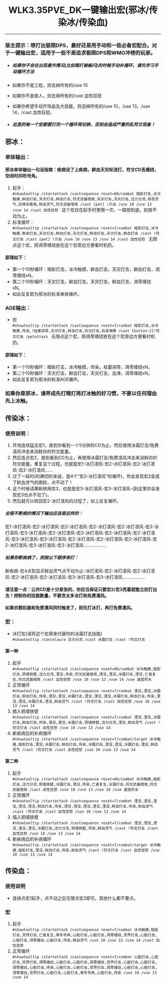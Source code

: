 # <center>WLK3.35PVE_DK一键输出宏(邪冰/传染冰/传染血)

---

### 版主提示：想打出极限DPS，最好还是用手动和一些必备宏配合。对于一键输出宏，适用于一些不是追求极限DPS和WMO冲榜的玩家。

- ##### 如果你不会在出现意外情况(比如暗打被躲闪)的时候手动补循环，请先学习手动循环方法

- 如果你不是工程，则去掉所有的/use 10
- 如果你不是兽人，则去掉所有的/cast 血性狂怒
- 如果你希望手动开饰品及大技能，则去掉所有的/use 10，/use 13，/use 14，/cast 血性狂怒。

- ##### 这里的每一个宏都要打完一个循环再切换，否则会造成严重的乱符文现象！

## 邪冰：

### 单体输出：

#### 邪冰单体输出一句话指南：疾病没了上疾病，鲜血天灾轮流打，符文CD丢缠绕，空闲时间吹号角。

1. 起手：  
    `#showtooltip
/startattack
/castsequence reset=60/combat 暗影打击,冰冷触摸,鲜血打击,天灾打击,鲜血打击,符文武器增效,天灾打击,天灾打击,活力分流,邪恶灵气,召唤石像鬼,鲜血灵气,符文武器增效
/cast [pet] !爪击
/use 10
/use 13
/use 14
/cast 血性狂怒
`
这个宏仅在起手时使用一次，一路按到底，到按不动为止。
2. 标准循环：  
    `#showtooltip
/startattack
/castsequence reset=7/combat 暗影打击,冰冷触摸,鲜血打击,天灾打击,鲜血打击,天灾打击,鲜血打击,天灾打击,鲜血打击
/cast !符文打击
/cast [pet] !爪击
/use 10
/use 13
/use 14
/cast 血性狂怒
`
无限点这个宏，把凋零缠绕放在这个宏旁边方便看时机扔。

#### 原理如下：

- 第一个10秒循环：暗影打击，冰冷触摸，鲜血打击，天灾打击，鲜血打击，凋零缠绕xN。
- 第二个10秒循环：天灾打击，鲜血打击，天灾打击，鲜血打击，凋零缠绕xN。
- 如此反复即为邪冰的标准单体循环。

### AOE输出：

- 宏  
	 `#showtooltip
/startattack
/castsequence reset=7/combat 暗影打击,冰冷触摸,传染,!枯萎凋零,天灾打击,鲜血打击,天灾打击,血液沸腾
/cast [button:2]!符文打击
/petattack
`
无限点这个宏，把凋零缠绕放在这个宏旁边方便看时机扔。

#### 原理如下：
- 第一个10秒循环：暗影打击，冰冷触摸，传染，枯萎凋零，凋零缠绕xN。
- 第二个10秒循环：天灾打击，鲜血打击，天灾打击，血沸，凋零缠绕xN。
- 如此反复即为邪冰的标准AOE循环。

### 如果你是邪冰，请养成先打暗打再打冰触的好习惯，不要以任何理由先上冰触。

## 传染冰：

### 使用说明：
1. 开场连续猛击宏1，直到你看到一个5分钟的CD为止，然后使用冰霜打击/免费凛风冲击来消耗你的符文能量。
2. 然后连点宏2，直到看到CD为止，再使用冰霜打击/免费凛风冲击来消耗你的符文能量。重复这个过程，也就是宏1-冰打凛风-宏2-冰打凛风-宏2-冰打凛风-宏2-冰打凛风……
3. 过了一段时间(确切的来说，是4个"宏2-冰打凛风"的循环)，你会发现宏2变成了鲜血灵气的图标，点不动了！
4. 这个时候请果断转用宏3，也就是宏3-冰打凛风-宏3-冰打凛风-(到这里你会发现宏3也点不动了)。
5. 然后就可以转回宏2-冰打凛风的过程了，如上反复循环。

##### 全程不断病的情况下输出应该是这样的：
宏1-冰打凛风-宏2-冰打凛风-宏2-冰打凛风-宏2-冰打凛风-宏2-冰打凛风-宏3-冰打凛风-宏3-冰打凛风-宏2-冰打凛风-宏2-冰打凛风-宏2-冰打凛风-宏2-冰打凛风-宏3-冰打凛风-宏3-冰打凛风-宏2-冰打凛风-宏2-冰打凛风-宏2-冰打凛风-宏2-冰打凛风-宏3-冰打凛风-宏3-冰打凛风………………

##### 如果你断疾病了，则按以下顺序来打：
断疾病-宏4点到显示鲜血灵气点不动为止-冰打凛风-宏2-冰打凛风-宏2-冰打凛风-宏2-冰打凛风-宏2-冰打凛风-宏3-冰打凛风-宏3-冰打凛风………………

#### 请注意一点：公共CD是十分紧张的，你应当保证只要宏2/宏3亮着就能立刻打出去！控制你的技能数量，不要贪太多冰打和免费凛风。

#### 如果杀戮机器和免费凛风同时触发了，则先打冰打，再打免费凛风。

### 宏：
- 冰打宏(请将这个宏用来代替你的冰霜打击技能)  
	`#showtooltip
/cancelaura 活力分流
/cast 冰霜打击
/cast !符文打击`

#### 第一种

1. 起手  
	`#showtooltip
/startattack
/castsequence reset=60/combat 冰冷触摸,暗影打击,铜墙铁壁,活力分流,湮没,传染,符文武器增效,湮没,湮没,冰霜打击,湮没,亡者复生,符文武器增效
/cast 血性狂怒
/use 10
/use 13
/use 14
/use 速度药水`
2. 正常循环  
	`#showtooltip
/startattack
/castsequence reset=7/combat 湮没,湮没,冰霜打击,鲜血打击,传染,湮没,湮没,冰霜打击,湮没,湮没,湮没,冰霜打击,鲜血打击,传染,湮没,湮没,冰霜打击,湮没,鲜血灵气
/cast !符文打击
/cast 血性狂怒
/use 10
/use 13
/use 14`
3. 插入铜墙铁壁  
	`#showtooltip
/startattack
/castsequence reset=7/combat 湮没,湮没,冰霜打击,鲜血打击,传染,湮没,湮没,冰霜打击,铜墙铁壁,活力分流,湮没,鲜血灵气
/cast !符文打击
/cast 血性狂怒
/use 10
/use 13
/use 14`
4. 断疾病后的补病循环  
	`#showtooltip
/startattack
/castsequence reset=7/combat/target 冰冷触摸,暗影打击,湮没,冰霜打击,鲜血打击,传染,冰霜打击,湮没,湮没,冰霜打击,湮没,鲜血灵气
/cast !符文打击
/cast 血性狂怒
/use 10
/use 13
/use 14`

#### 第二种

1. 起手  
	`#showtooltip
/startattack
/castsequence reset=60/combat 冰冷触摸,暗影打击,活力分流,铜墙铁壁,冰霜打击,湮没,传染,亡者复生,冰霜打击,符文武器增效,符文武器增效
/cast 血性狂怒
/use 10
/use 13
/use 14
/use 速度药水`
2. 正常循环  
	`#showtooltip
/startattack
/castsequence reset=7/combat 湮没,湮没,湮没,湮没,湮没,鲜血打击,传染,湮没,湮没,湮没,湮没,湮没,鲜血打击,传染,鲜血灵气
/cast !符文打击
/cast 血性狂怒
/use 10
/use 13
/use 14`
3. 插入铜墙铁壁  
	`#showtooltip
/startattack
/castsequence reset=7/combat 湮没,湮没,湮没,湮没,湮没,冰霜打击,活力分流,铜墙铁壁,传染,鲜血灵气
/cast !符文打击
/cast 血性狂怒
/use 10
/use 13
/use 14`
4. 断疾病后的补病循环  
	`#showtooltip
/startattack
/castsequence reset=7/combat/target 冰冷触摸,暗影打击,湮没,鲜血打击,传染,鲜血灵气
/cast !符文打击
/cast 血性狂怒
/use 10
/use 13
/use 14`

## 传染血：

### 使用说明
- 连续点宏1起手，点不动之后无限点宏2即可，其他什么都不要点。

### 宏

1. 起手  
	`#showtooltip
/startattack
/castsequence reset=7/combat 冰冷触摸,暗影打击,灵界打击,亡者复生,寒冬号角,心脏打击,心脏打击,凋零缠绕,灵界打击,心脏打击,心脏打击,凋零缠绕,心脏打击,传染,鲜血灵气
/use 10
/use 13
/use 14
/cast 血性狂怒`
2. 正常循环  
	`#showtooltip
/startattack
/castsequence reset=7/combat 心脏打击,心脏打击,灵界打击,凋零缠绕,心脏打击,心脏打击,凋零缠绕,灵界打击,心脏打击,心脏打击,凋零缠绕,心脏打击,传染,心脏打击,心脏打击,灵界打击,凋零缠绕,心脏打击,心脏打击,凋零缠绕,灵界打击,心脏打击,心脏打击,寒冬号角,心脏打击,传染
/use 10
/use 13
/use 14`
